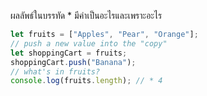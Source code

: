 ผลลัพธ์ในบรรทัด \* มีค่าเป็นอะไรและเพราะอะไร

```js
let fruits = ["Apples", "Pear", "Orange"];
// push a new value into the "copy"
let shoppingCart = fruits;
shoppingCart.push("Banana");
// what's in fruits?
console.log(fruits.length); // * 4
```
